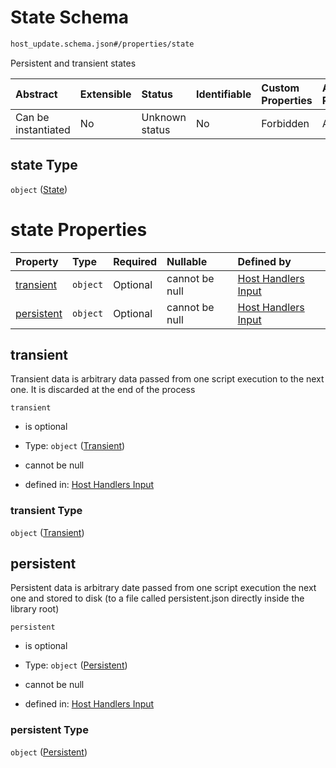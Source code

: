 # State Schema

```txt
host_update.schema.json#/properties/state
```

Persistent and transient states

| Abstract            | Extensible | Status         | Identifiable | Custom Properties | Additional Properties | Access Restrictions | Defined In                                                                           |
| :------------------ | :--------- | :------------- | :----------- | :---------------- | :-------------------- | :------------------ | :----------------------------------------------------------------------------------- |
| Can be instantiated | No         | Unknown status | No           | Forbidden         | Allowed               | none                | [host-update.schema.json*](../../out/host-update.schema.json "open original schema") |

## state Type

`object` ([State](host-update-properties-state.md))

# state Properties

| Property                  | Type     | Required | Nullable       | Defined by                                                                                                                                     |
| :------------------------ | :------- | :------- | :------------- | :--------------------------------------------------------------------------------------------------------------------------------------------- |
| [transient](#transient)   | `object` | Optional | cannot be null | [Host Handlers Input](host-update-properties-state-properties-transient.md "host_update.schema.json#/properties/state/properties/transient")   |
| [persistent](#persistent) | `object` | Optional | cannot be null | [Host Handlers Input](host-update-properties-state-properties-persistent.md "host_update.schema.json#/properties/state/properties/persistent") |

## transient

Transient data is arbitrary data passed from one script execution to the next one. It is discarded at the end of the process

`transient`

*   is optional

*   Type: `object` ([Transient](host-update-properties-state-properties-transient.md))

*   cannot be null

*   defined in: [Host Handlers Input](host-update-properties-state-properties-transient.md "host_update.schema.json#/properties/state/properties/transient")

### transient Type

`object` ([Transient](host-update-properties-state-properties-transient.md))

## persistent

Persistent data is arbitrary date passed from one script execution the next one and stored to disk (to a file called persistent.json directly inside the library root)

`persistent`

*   is optional

*   Type: `object` ([Persistent](host-update-properties-state-properties-persistent.md))

*   cannot be null

*   defined in: [Host Handlers Input](host-update-properties-state-properties-persistent.md "host_update.schema.json#/properties/state/properties/persistent")

### persistent Type

`object` ([Persistent](host-update-properties-state-properties-persistent.md))
